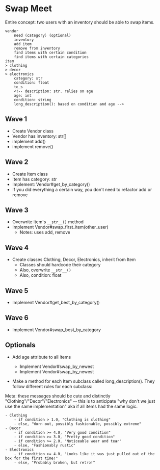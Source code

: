 # Swap Meet

Entire concept: two users with an inventory should be able to swap items.

```
vendor
	need (category) (optional)
	inventory
	add item
	remove from inventory
	find items with certain condition
	find items with certain categories
item
> clothing
> decor
> electronics
	category: str
    condition: float
    to_s
	<!-- description: str, relies on age
	age: int
	condition: string
    long_description(): based on condition and age -->
```


## Wave 1

- Create Vendor class
- Vendor has inventory: str[]
- implement add()
- implement remove()

## Wave 2

- Create Item class
- Item has category: str
- Implement: Vendor#get_by_category()
- If you did everything a certain way, you don't need to refactor add or remove

## Wave 3

- Overwrite Item's `__str__()` method
- Implement Vendor#swap_first_item(other_user)
	- Notes: uses add, remove

## Wave 4

- Create classes Clothing, Decor, Electronics, inherit from Item
    - Classes should hardcode their category
    - Also, overwrite `__str__()`
    - Also, condition: float

## Wave 5

- Implement Vendor#get_best_by_category()

## Wave 6

- Implement Vendor#swap_best_by_category

## Optionals

- Add age attribute to all Items
    - Implement Vendor#swap_by_newest
    - Implement Vendor#swap_by_newest

- Make a method for each Item subclass called long_description(). They follow different rules for each subclass:

Meta: these messages should be cute and distinctly "Clothing"/"Decor"/"Electronics" -- this is to anticipate "why don't we just use the same implementation" aka if all items had the same logic.

    - Clothing
        - if condition > 1.0, "Clothing is clothing"
        - else, "Worn out, possibly fashionable, possibly extreme"
    - Decor
        - if condition >= 4.0, "Very good condition"
        - if condition >= 3.0, "Pretty good condition"
        - if condition >= 2.0, "Noticeable wear and tear"
        - else, "Fashionably rustic"
    - Electronics
        - if condition >= 4.0, "Looks like it was just pulled out of the box for the first time!"
        - else, "Probably broken, but retro!"
